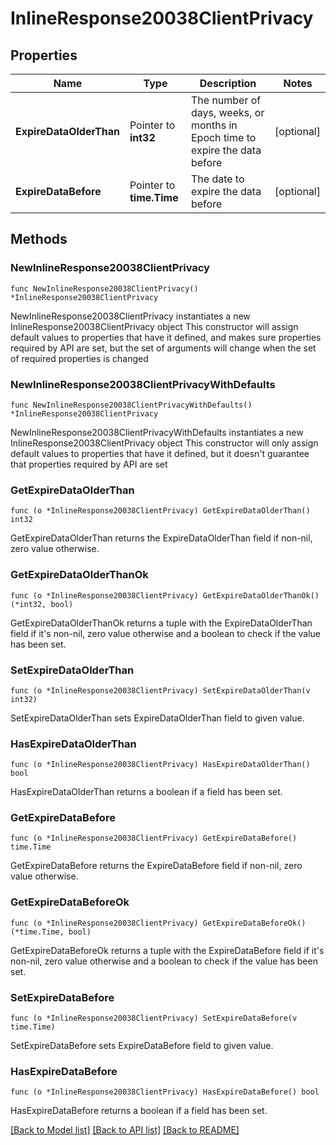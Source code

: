 # InlineResponse20038ClientPrivacy

## Properties

Name | Type | Description | Notes
------------ | ------------- | ------------- | -------------
**ExpireDataOlderThan** | Pointer to **int32** | The number of days, weeks, or months in Epoch time to expire the data before | [optional] 
**ExpireDataBefore** | Pointer to **time.Time** | The date to expire the data before | [optional] 

## Methods

### NewInlineResponse20038ClientPrivacy

`func NewInlineResponse20038ClientPrivacy() *InlineResponse20038ClientPrivacy`

NewInlineResponse20038ClientPrivacy instantiates a new InlineResponse20038ClientPrivacy object
This constructor will assign default values to properties that have it defined,
and makes sure properties required by API are set, but the set of arguments
will change when the set of required properties is changed

### NewInlineResponse20038ClientPrivacyWithDefaults

`func NewInlineResponse20038ClientPrivacyWithDefaults() *InlineResponse20038ClientPrivacy`

NewInlineResponse20038ClientPrivacyWithDefaults instantiates a new InlineResponse20038ClientPrivacy object
This constructor will only assign default values to properties that have it defined,
but it doesn't guarantee that properties required by API are set

### GetExpireDataOlderThan

`func (o *InlineResponse20038ClientPrivacy) GetExpireDataOlderThan() int32`

GetExpireDataOlderThan returns the ExpireDataOlderThan field if non-nil, zero value otherwise.

### GetExpireDataOlderThanOk

`func (o *InlineResponse20038ClientPrivacy) GetExpireDataOlderThanOk() (*int32, bool)`

GetExpireDataOlderThanOk returns a tuple with the ExpireDataOlderThan field if it's non-nil, zero value otherwise
and a boolean to check if the value has been set.

### SetExpireDataOlderThan

`func (o *InlineResponse20038ClientPrivacy) SetExpireDataOlderThan(v int32)`

SetExpireDataOlderThan sets ExpireDataOlderThan field to given value.

### HasExpireDataOlderThan

`func (o *InlineResponse20038ClientPrivacy) HasExpireDataOlderThan() bool`

HasExpireDataOlderThan returns a boolean if a field has been set.

### GetExpireDataBefore

`func (o *InlineResponse20038ClientPrivacy) GetExpireDataBefore() time.Time`

GetExpireDataBefore returns the ExpireDataBefore field if non-nil, zero value otherwise.

### GetExpireDataBeforeOk

`func (o *InlineResponse20038ClientPrivacy) GetExpireDataBeforeOk() (*time.Time, bool)`

GetExpireDataBeforeOk returns a tuple with the ExpireDataBefore field if it's non-nil, zero value otherwise
and a boolean to check if the value has been set.

### SetExpireDataBefore

`func (o *InlineResponse20038ClientPrivacy) SetExpireDataBefore(v time.Time)`

SetExpireDataBefore sets ExpireDataBefore field to given value.

### HasExpireDataBefore

`func (o *InlineResponse20038ClientPrivacy) HasExpireDataBefore() bool`

HasExpireDataBefore returns a boolean if a field has been set.


[[Back to Model list]](../README.md#documentation-for-models) [[Back to API list]](../README.md#documentation-for-api-endpoints) [[Back to README]](../README.md)



